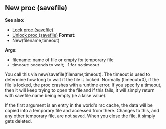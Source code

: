 ## New proc (savefile)
**See also:**
+   [Lock proc (savefile)](/ref/savefile/proc/Lock.md) 
+   [Unlock proc (savefile)](/ref/savefile/proc/Unlock.md) <!-- -->
**Format:**
+   New(filename,timeout)
<!-- -->
**Args:**
+   filename: name of file or empty for temporary file
+   timeout: seconds to wait; -1 for no timeout


You call this via new/savefile(filename,timeout). The timeout
is used to determine how long to wait if the file is locked. Normally
(timeout=0), if the file is locked, the proc crashes with a runtime
error. If you specify a timeout, then it will keep trying to open the
file and if this fails, it will simply return with savefile.name being
empty (ie a false value). 

If the first argument is an entry in
the world\'s rsc cache, the data will be copied into a temporary file
and accessed from there. Changes to this, and any other temporary file,
are not saved. When you close the file, it simply gets deleted.